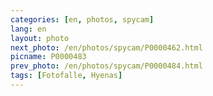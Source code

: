 ```yaml
---
categories: [en, photos, spycam]
lang: en
layout: photo
next_photo: /en/photos/spycam/P0000462.html
picname: P0000483
prev_photo: /en/photos/spycam/P0000484.html
tags: [Fotofalle, Hyenas]
---
```

